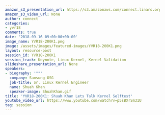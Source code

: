 ```yaml
---
amazon_s3_presentation_url: https://s3.amazonaws.com/connect.linaro.org/yvr18/presentations/yvr18-200k1.pdf
amazon_s3_video_url: None
author: connect
categories:
- yvr18
comments: true
date: '2018-09-16 09:00:00+00:00'
image_name: YVR18-200K1.png
image: /assets/images/featured-images/YVR18-200K1.png
layout: resource-post
session_id: YVR18-200K1
session_track: Keynote, Linux Kernel, Kernel Validation
slideshare_presentation_url: None
speakers:
- biography: '""'
  company: Samsung OSG
  job-title: Sr. Linux Kernel Engineer
  name: Shuah Khan
  speaker-image: ShuahKhan.gif
title: 'YVR18-200K1: Shuah Khan Lets Talk Kernel Selftest'
youtube_video_url: https://www.youtube.com/watch?v=p5sBXrSm31U
tag: session
---
```

